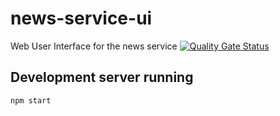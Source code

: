 # news-service-ui
Web User Interface for the news service
[![Quality Gate Status](https://sonarcloud.io/api/project_badges/measure?project=DeejayRevok_news-service-ui&metric=alert_status)](https://sonarcloud.io/dashboard?id=DeejayRevok_news-service-ui)

## Development server running
```
npm start
```

